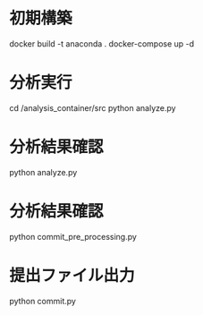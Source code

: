 # 初期構築
docker build -t anaconda .
docker-compose up -d

# 分析実行
cd /analysis_container/src
python analyze.py

# 分析結果確認
python analyze.py

# 分析結果確認
python commit_pre_processing.py

# 提出ファイル出力
python commit.py
